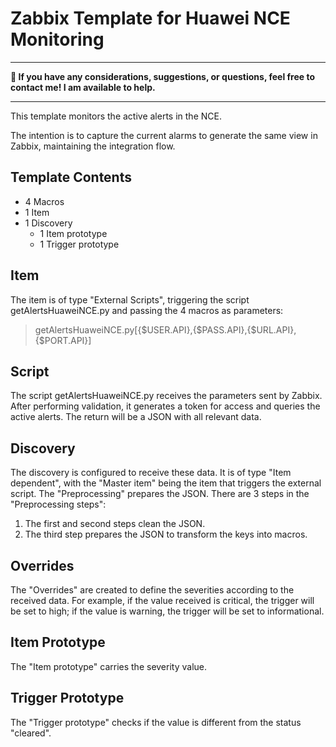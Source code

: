 # Zabbix Template for Huawei NCE Monitoring
---
**📢 If you have any considerations, suggestions, or questions, feel free to contact me! I am available to help.**

---
This template monitors the active alerts in the NCE.

The intention is to capture the current alarms to generate the same view in Zabbix, maintaining the integration flow.

## Template Contents
- 4 Macros
- 1 Item
- 1 Discovery
  - 1 Item prototype
  - 1 Trigger prototype

## Item
The item is of type "External Scripts", triggering the script getAlertsHuaweiNCE.py and passing the 4 macros as parameters:
> getAlertsHuaweiNCE.py[{$USER.API},{$PASS.API},{$URL.API},{$PORT.API}]

## Script
The script getAlertsHuaweiNCE.py receives the parameters sent by Zabbix. After performing validation, it generates a token for access and queries the active alerts. The return will be a JSON with all relevant data.

## Discovery
The discovery is configured to receive these data. It is of type "Item dependent", with the "Master item" being the item that triggers the external script. The "Preprocessing" prepares the JSON. There are 3 steps in the "Preprocessing steps":
1. The first and second steps clean the JSON.
2. The third step prepares the JSON to transform the keys into macros.

## Overrides
The "Overrides" are created to define the severities according to the received data. For example, if the value received is critical, the trigger will be set to high; if the value is warning, the trigger will be set to informational.

## Item Prototype
The "Item prototype" carries the severity value.

## Trigger Prototype
The "Trigger prototype" checks if the value is different from the status "cleared".

